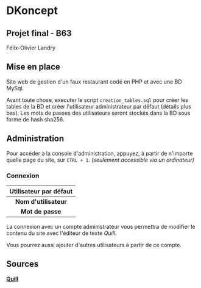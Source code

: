 # DKoncept
## Projet final - B63

Félix-Olivier Landry

## Mise en place

Site web de gestion d'un faux restaurant codé en PHP et avec une BD MySql.

Avant toute chose, executer le script `creation_tables.sql` pour créer les tables de la BD et créer l'utilisateur administrateur par défaut (détails plus bas). Les mots de passes des utilisateurs seront stockés dans la BD sous forme de hash sha256.

## Administration

Pour accéder à la console d'administration, appuyez, à partir de n'importe quelle page du site, sur `CTRL + 1`. *(seulement accessible via un ordinateur)*

### Connexion
| Utilisateur par défaut                |
| :-----------------------------------: |
| **Nom d'utilisateur** | dkadmin       |
| **Mot de passe**      | dkdefaultpwd  |

La connexion avec un compte administrateur vous permettra de modifier le contenu du site avec l'éditeur de texte *Quill*.

Vous pourrez aussi ajouter d'autres utilisateurs à partir de ce compte.

## Sources

[**Quill**](https://github.com/quilljs/quill)

